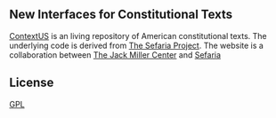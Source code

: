 ## New Interfaces for Constitutional Texts

[ContextUS](https://www.contextus.org) is an living repository of American constitutional texts.
The underlying code is derived from [The Sefaria Project](http://www.github.com/Sefaria/Sefaria-Project).
The website is a collaboration between [The Jack Miller Center](https://jackmillercenter.org/) and [Sefaria](http://www.sefaria.org)

## License

[GPL](http://www.gnu.org/copyleft/gpl.html)



